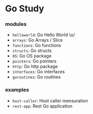 # Go Study

### modules

- `helloworld`: Go Hello World \o/
- `arrays`: Go Arrays / Slice
- `functions`: Go functions
- `structs`: Go structs
- `OS`: Go OS package
- `pointers`: Go pointers
- `http`: Go http package
- `interfaces`: Go interfaces
- `goroutines`: Go routines


### examples
- `host-caller`: Host caller mensuration
- `rest-app`: Rest Go application